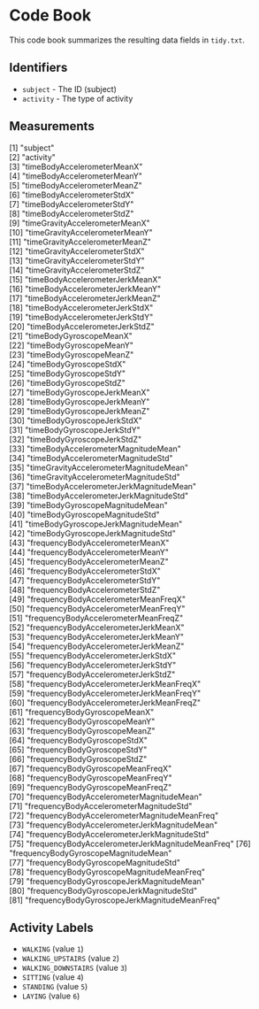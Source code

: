 # Code Book

This code book summarizes the resulting data fields in `tidy.txt`.

## Identifiers

* `subject` - The ID (subject)
* `activity` - The type of activity 

## Measurements

 [1] "subject"                                        
 [2] "activity"                                       
 [3] "timeBodyAccelerometerMeanX"                     
 [4] "timeBodyAccelerometerMeanY"                     
 [5] "timeBodyAccelerometerMeanZ"                     
 [6] "timeBodyAccelerometerStdX"                      
 [7] "timeBodyAccelerometerStdY"                      
 [8] "timeBodyAccelerometerStdZ"                      
 [9] "timeGravityAccelerometerMeanX"                  
[10] "timeGravityAccelerometerMeanY"                  
[11] "timeGravityAccelerometerMeanZ"                  
[12] "timeGravityAccelerometerStdX"                   
[13] "timeGravityAccelerometerStdY"                   
[14] "timeGravityAccelerometerStdZ"                   
[15] "timeBodyAccelerometerJerkMeanX"                 
[16] "timeBodyAccelerometerJerkMeanY"                 
[17] "timeBodyAccelerometerJerkMeanZ"                 
[18] "timeBodyAccelerometerJerkStdX"                  
[19] "timeBodyAccelerometerJerkStdY"                  
[20] "timeBodyAccelerometerJerkStdZ"                  
[21] "timeBodyGyroscopeMeanX"                         
[22] "timeBodyGyroscopeMeanY"                         
[23] "timeBodyGyroscopeMeanZ"                         
[24] "timeBodyGyroscopeStdX"                          
[25] "timeBodyGyroscopeStdY"                          
[26] "timeBodyGyroscopeStdZ"                          
[27] "timeBodyGyroscopeJerkMeanX"                     
[28] "timeBodyGyroscopeJerkMeanY"                     
[29] "timeBodyGyroscopeJerkMeanZ"                     
[30] "timeBodyGyroscopeJerkStdX"                      
[31] "timeBodyGyroscopeJerkStdY"                      
[32] "timeBodyGyroscopeJerkStdZ"                      
[33] "timeBodyAccelerometerMagnitudeMean"             
[34] "timeBodyAccelerometerMagnitudeStd"              
[35] "timeGravityAccelerometerMagnitudeMean"          
[36] "timeGravityAccelerometerMagnitudeStd"           
[37] "timeBodyAccelerometerJerkMagnitudeMean"         
[38] "timeBodyAccelerometerJerkMagnitudeStd"          
[39] "timeBodyGyroscopeMagnitudeMean"                 
[40] "timeBodyGyroscopeMagnitudeStd"                  
[41] "timeBodyGyroscopeJerkMagnitudeMean"             
[42] "timeBodyGyroscopeJerkMagnitudeStd"              
[43] "frequencyBodyAccelerometerMeanX"                
[44] "frequencyBodyAccelerometerMeanY"                
[45] "frequencyBodyAccelerometerMeanZ"                
[46] "frequencyBodyAccelerometerStdX"                 
[47] "frequencyBodyAccelerometerStdY"                 
[48] "frequencyBodyAccelerometerStdZ"                 
[49] "frequencyBodyAccelerometerMeanFreqX"            
[50] "frequencyBodyAccelerometerMeanFreqY"            
[51] "frequencyBodyAccelerometerMeanFreqZ"            
[52] "frequencyBodyAccelerometerJerkMeanX"            
[53] "frequencyBodyAccelerometerJerkMeanY"            
[54] "frequencyBodyAccelerometerJerkMeanZ"            
[55] "frequencyBodyAccelerometerJerkStdX"             
[56] "frequencyBodyAccelerometerJerkStdY"             
[57] "frequencyBodyAccelerometerJerkStdZ"             
[58] "frequencyBodyAccelerometerJerkMeanFreqX"        
[59] "frequencyBodyAccelerometerJerkMeanFreqY"        
[60] "frequencyBodyAccelerometerJerkMeanFreqZ"        
[61] "frequencyBodyGyroscopeMeanX"                    
[62] "frequencyBodyGyroscopeMeanY"                    
[63] "frequencyBodyGyroscopeMeanZ"                    
[64] "frequencyBodyGyroscopeStdX"                     
[65] "frequencyBodyGyroscopeStdY"                     
[66] "frequencyBodyGyroscopeStdZ"                     
[67] "frequencyBodyGyroscopeMeanFreqX"                
[68] "frequencyBodyGyroscopeMeanFreqY"                
[69] "frequencyBodyGyroscopeMeanFreqZ"                
[70] "frequencyBodyAccelerometerMagnitudeMean"        
[71] "frequencyBodyAccelerometerMagnitudeStd"         
[72] "frequencyBodyAccelerometerMagnitudeMeanFreq"    
[73] "frequencyBodyAccelerometerJerkMagnitudeMean"    
[74] "frequencyBodyAccelerometerJerkMagnitudeStd"     
[75] "frequencyBodyAccelerometerJerkMagnitudeMeanFreq"
[76] "frequencyBodyGyroscopeMagnitudeMean"            
[77] "frequencyBodyGyroscopeMagnitudeStd"             
[78] "frequencyBodyGyroscopeMagnitudeMeanFreq"        
[79] "frequencyBodyGyroscopeJerkMagnitudeMean"        
[80] "frequencyBodyGyroscopeJerkMagnitudeStd"         
[81] "frequencyBodyGyroscopeJerkMagnitudeMeanFreq" 

## Activity Labels

* `WALKING` (value `1`)
* `WALKING_UPSTAIRS` (value `2`)
* `WALKING_DOWNSTAIRS` (value `3`)
* `SITTING` (value `4`)
* `STANDING` (value `5`)
* `LAYING` (value `6`)
